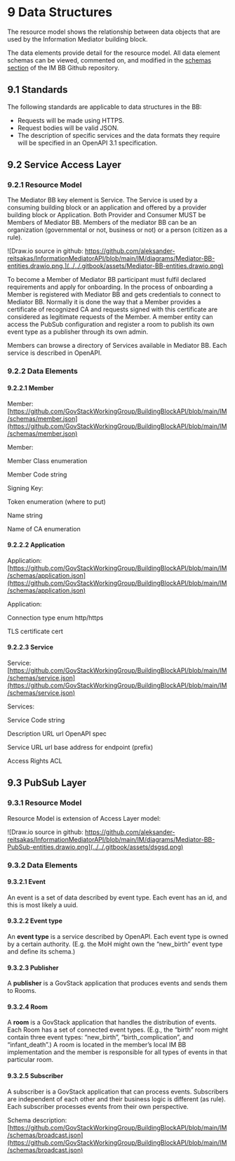 # 9 Data Structures

The resource model shows the relationship between data objects that are used by the Information Mediator building block.

The data elements provide detail for the resource model. All data element schemas can be viewed, commented on, and modified in the [schemas section](https://github.com/aleksander-reitsakas/InformationMediatorAPI/tree/main/IM/schemas) of the IM BB Github repository.

## 9.1 Standards

The following standards are applicable to data structures in the BB:

* Requests will be made using HTTPS.
* Request bodies will be valid JSON.
* The description of specific services and the data formats they require will be specified in an OpenAPI 3.1 specification.

## 9.2 Service Access Layer

### 9.2.1 Resource Model

The Mediator BB key element is Service. The Service is used by a consuming building block or an application and offered by a provider building block or Application. Both Provider and Consumer MUST be Members of Mediator BB. Members of the mediator BB can be an organization (governmental or not, business or not) or a person (citizen as a rule).

![Draw.io source in github: https://github.com/aleksander-reitsakas/InformationMediatorAPI/blob/main/IM/diagrams/Mediator-BB-entities.drawio.png.](../../.gitbook/assets/Mediator-BB-entities.drawio.png)

To become a Member of Mediator BB participant must fulfil declared requirements and apply for onboarding. In the process of onboarding a Member is registered with Mediator BB and gets credentials to connect to Mediator BB. Normally it is done the way that a Member provides a certificate of recognized CA and requests signed with this certificate are considered as legitimate requests of the Member. A member entity can access the PubSub configuration and register a room to publish its own event type as a publisher through its own admin.

Members can browse a directory of Services available in Mediator BB. Each service is described in OpenAPI.

### 9.2.2 Data Elements

#### 9.2.2.1 Member

Member: [https://github.com/GovStackWorkingGroup/BuildingBlockAPI/blob/main/IM/schemas/member.json](https://github.com/GovStackWorkingGroup/BuildingBlockAPI/blob/main/IM/schemas/member.json)

Member:

Member Class enumeration

Member Code string

Signing Key:

Token enumeration (where to put)

Name string

Name of CA enumeration

#### 9.2.2.2 Application

Application: [https://github.com/GovStackWorkingGroup/BuildingBlockAPI/blob/main/IM/schemas/application.json](https://github.com/GovStackWorkingGroup/BuildingBlockAPI/blob/main/IM/schemas/application.json)

Application:

Connection type enum http/https

TLS certificate cert

#### 9.2.2.3 Service

Service: [https://github.com/GovStackWorkingGroup/BuildingBlockAPI/blob/main/IM/schemas/service.json](https://github.com/GovStackWorkingGroup/BuildingBlockAPI/blob/main/IM/schemas/service.json)

Services:

Service Code string

Description URL url OpenAPI spec

Service URL url base address for endpoint (prefix)

Access Rights ACL

## **9.3 PubSub Layer**

### 9.3.1 Resource Model

Resource Model is extension of Access Layer model:

![Draw.io source in github: https://github.com/aleksander-reitsakas/InformationMediatorAPI/blob/main/IM/diagrams/Mediator-BB-PubSub-entities.drawio.png](../../.gitbook/assets/dsgsd.png)

### 9.3.2 Data Elements

#### 9.3.2.1 Event

An event is a set of data described by event type. Each event has an id, and this is most likely a uuid.

#### 9.3.2.2 Event type

An **event type** is a service described by OpenAPI. Each event type is owned by a certain authority. (E.g. the MoH might own the “new\_birth” event type and define its schema.)

#### 9.3.2.3 Publisher

A **publisher** is a GovStack application that produces events and sends them to Rooms.

#### **9.3.2.4 Room**

A **room** is a GovStack application that handles the distribution of events. Each Room has a set of connected event types. (E.g., the “birth” room might contain three event types: “new\_birth”, “birth\_complication”, and “infant\_death”.) A room is located in the member’s local IM BB implementation and the member is responsible for all types of events in that particular room.

#### 9.3.2.5 Subscriber

A subscriber is a GovStack application that can process events. Subscribers are independent of each other and their business logic is different (as rule). Each subscriber processes events from their own perspective.

Schema description: [https://github.com/GovStackWorkingGroup/BuildingBlockAPI/blob/main/IM/schemas/broadcast.json](https://github.com/GovStackWorkingGroup/BuildingBlockAPI/blob/main/IM/schemas/broadcast.json)
